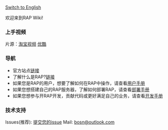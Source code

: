 [Switch to English](home)

欢迎来到RAP Wiki! 

### 上手视频
片源：<a href="http://cloud.video.taobao.com//play/u/11051796/p/1/e/1/t/1/11622279.swf" target="_blank">淘宝视频</a> <a href="http://v.youku.com/v_show/id_XNjk5NjMxODA4.html" target="_blank">优酷</a>

### 导航
* 官方站点[链接](http://thx.github.io/RAP/index_zh.html)
* 了解什么是RAP?[链接](about_cn)
* 如果您是RAP的用户，想要了解如何在RAP中操作，请查看[用户手册](user_manual_cn)
* 如果您想搭建自己的RAP服务器，了解如何部署RAP，请查看[部署手册](deploy_manual_cn)
* 如果您想参与开RAP开发，贡献代码或更好满足自己的业务，请查看[开发手册](dev_manual_cn)

### 技术支持
Issues(推荐): [提交您的issue](https://github.com/thx/RAP/issues)
Mail: [bosn@outlook.com](mailto:bosn@outlook.com)
